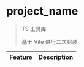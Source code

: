 # __project_name__

> TS 工具库
> 
> 基于 Vite 进行二次封装

| Feature | Description |
| ------- | ----------- |